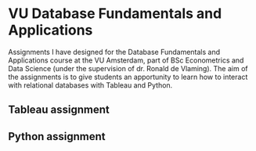 # VU Database Fundamentals and Applications

Assignments I have designed for the Database Fundamentals and Applications course at the VU Amsterdam, part of BSc Econometrics and Data Science (under the supervision of dr. Ronald de Vlaming).
The aim of the assignments is to give students an apportunity to learn how to interact with relational databases with Tableau and Python. 

## Tableau assignment



## Python assignment
